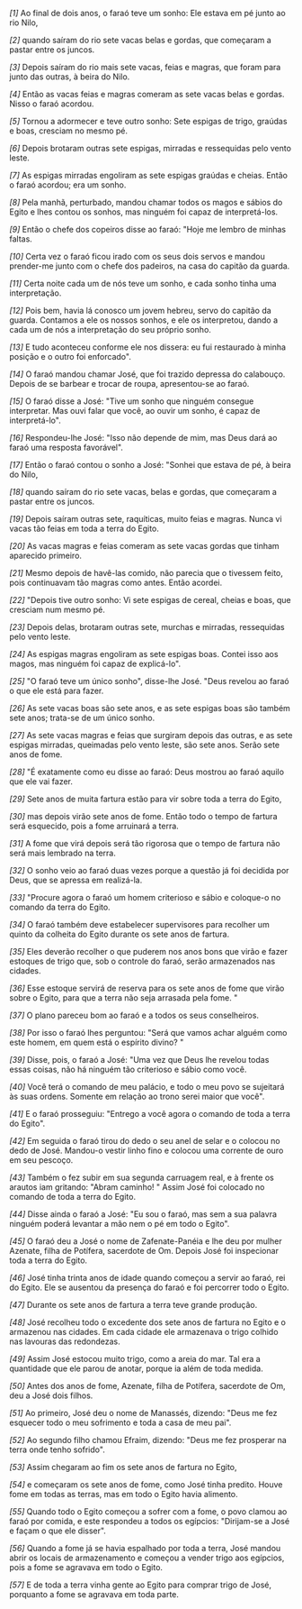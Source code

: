 *[1]* Ao final de dois anos, o faraó teve um sonho: Ele estava em pé junto ao rio Nilo,

*[2]* quando saíram do rio sete vacas belas e gordas, que começaram a pastar entre os juncos.

*[3]* Depois saíram do rio mais sete vacas, feias e magras, que foram para junto das outras, à beira do Nilo.

*[4]* Então as vacas feias e magras comeram as sete vacas belas e gordas. Nisso o faraó acordou.

*[5]* Tornou a adormecer e teve outro sonho: Sete espigas de trigo, graúdas e boas, cresciam no mesmo pé.

*[6]* Depois brotaram outras sete espigas, mirradas e ressequidas pelo vento leste.

*[7]* As espigas mirradas engoliram as sete espigas graúdas e cheias. Então o faraó acordou; era um sonho.

*[8]* Pela manhã, perturbado, mandou chamar todos os magos e sábios do Egito e lhes contou os sonhos, mas ninguém foi capaz de interpretá-los.

*[9]* Então o chefe dos copeiros disse ao faraó: "Hoje me lembro de minhas faltas.

*[10]* Certa vez o faraó ficou irado com os seus dois servos e mandou prender-me junto com o chefe dos padeiros, na casa do capitão da guarda.

*[11]* Certa noite cada um de nós teve um sonho, e cada sonho tinha uma interpretação.

*[12]* Pois bem, havia lá conosco um jovem hebreu, servo do capitão da guarda. Contamos a ele os nossos sonhos, e ele os interpretou, dando a cada um de nós a interpretação do seu próprio sonho.

*[13]* E tudo aconteceu conforme ele nos dissera: eu fui restaurado à minha posição e o outro foi enforcado".

*[14]* O faraó mandou chamar José, que foi trazido depressa do calabouço. Depois de se barbear e trocar de roupa, apresentou-se ao faraó.

*[15]* O faraó disse a José: "Tive um sonho que ninguém consegue interpretar. Mas ouvi falar que você, ao ouvir um sonho, é capaz de interpretá-lo".

*[16]* Respondeu-lhe José: "Isso não depende de mim, mas Deus dará ao faraó uma resposta favorável".

*[17]* Então o faraó contou o sonho a José: "Sonhei que estava de pé, à beira do Nilo,

*[18]* quando saíram do rio sete vacas, belas e gordas, que começaram a pastar entre os juncos.

*[19]* Depois saíram outras sete, raquíticas, muito feias e magras. Nunca vi vacas tão feias em toda a terra do Egito.

*[20]* As vacas magras e feias comeram as sete vacas gordas que tinham aparecido primeiro.

*[21]* Mesmo depois de havê-las comido, não parecia que o tivessem feito, pois continuavam tão magras como antes. Então acordei.

*[22]* "Depois tive outro sonho: Vi sete espigas de cereal, cheias e boas, que cresciam num mesmo pé.

*[23]* Depois delas, brotaram outras sete, murchas e mirradas, ressequidas pelo vento leste.

*[24]* As espigas magras engoliram as sete espigas boas. Contei isso aos magos, mas ninguém foi capaz de explicá-lo".

*[25]* "O faraó teve um único sonho", disse-lhe José. "Deus revelou ao faraó o que ele está para fazer.

*[26]* As sete vacas boas são sete anos, e as sete espigas boas são também sete anos; trata-se de um único sonho.

*[27]* As sete vacas magras e feias que surgiram depois das outras, e as sete espigas mirradas, queimadas pelo vento leste, são sete anos. Serão sete anos de fome.

*[28]* "É exatamente como eu disse ao faraó: Deus mostrou ao faraó aquilo que ele vai fazer.

*[29]* Sete anos de muita fartura estão para vir sobre toda a terra do Egito,

*[30]* mas depois virão sete anos de fome. Então todo o tempo de fartura será esquecido, pois a fome arruinará a terra.

*[31]* A fome que virá depois será tão rigorosa que o tempo de fartura não será mais lembrado na terra.

*[32]* O sonho veio ao faraó duas vezes porque a questão já foi decidida por Deus, que se apressa em realizá-la.

*[33]* "Procure agora o faraó um homem criterioso e sábio e coloque-o no comando da terra do Egito.

*[34]* O faraó também deve estabelecer supervisores para recolher um quinto da colheita do Egito durante os sete anos de fartura.

*[35]* Eles deverão recolher o que puderem nos anos bons que virão e fazer estoques de trigo que, sob o controle do faraó, serão armazenados nas cidades.

*[36]* Esse estoque servirá de reserva para os sete anos de fome que virão sobre o Egito, para que a terra não seja arrasada pela fome. "

*[37]* O plano pareceu bom ao faraó e a todos os seus conselheiros.

*[38]* Por isso o faraó lhes perguntou: "Será que vamos achar alguém como este homem, em quem está o espírito divino? "

*[39]* Disse, pois, o faraó a José: "Uma vez que Deus lhe revelou todas essas coisas, não há ninguém tão criterioso e sábio como você.

*[40]* Você terá o comando de meu palácio, e todo o meu povo se sujeitará às suas ordens. Somente em relação ao trono serei maior que você".

*[41]* E o faraó prosseguiu: "Entrego a você agora o comando de toda a terra do Egito".

*[42]* Em seguida o faraó tirou do dedo o seu anel de selar e o colocou no dedo de José. Mandou-o vestir linho fino e colocou uma corrente de ouro em seu pescoço.

*[43]* Também o fez subir em sua segunda carruagem real, e à frente os arautos iam gritando: "Abram caminho! " Assim José foi colocado no comando de toda a terra do Egito.

*[44]* Disse ainda o faraó a José: "Eu sou o faraó, mas sem a sua palavra ninguém poderá levantar a mão nem o pé em todo o Egito".

*[45]* O faraó deu a José o nome de Zafenate-Panéia e lhe deu por mulher Azenate, filha de Potífera, sacerdote de Om. Depois José foi inspecionar toda a terra do Egito.

*[46]* José tinha trinta anos de idade quando começou a servir ao faraó, rei do Egito. Ele se ausentou da presença do faraó e foi percorrer todo o Egito.

*[47]* Durante os sete anos de fartura a terra teve grande produção.

*[48]* José recolheu todo o excedente dos sete anos de fartura no Egito e o armazenou nas cidades. Em cada cidade ele armazenava o trigo colhido nas lavouras das redondezas.

*[49]* Assim José estocou muito trigo, como a areia do mar. Tal era a quantidade que ele parou de anotar, porque ia além de toda medida.

*[50]* Antes dos anos de fome, Azenate, filha de Potífera, sacerdote de Om, deu a José dois filhos.

*[51]* Ao primeiro, José deu o nome de Manassés, dizendo: "Deus me fez esquecer todo o meu sofrimento e toda a casa de meu pai".

*[52]* Ao segundo filho chamou Efraim, dizendo: "Deus me fez prosperar na terra onde tenho sofrido".

*[53]* Assim chegaram ao fim os sete anos de fartura no Egito,

*[54]* e começaram os sete anos de fome, como José tinha predito. Houve fome em todas as terras, mas em todo o Egito havia alimento.

*[55]* Quando todo o Egito começou a sofrer com a fome, o povo clamou ao faraó por comida, e este respondeu a todos os egípcios: "Dirijam-se a José e façam o que ele disser".

*[56]* Quando a fome já se havia espalhado por toda a terra, José mandou abrir os locais de armazenamento e começou a vender trigo aos egípcios, pois a fome se agravava em todo o Egito.

*[57]* E de toda a terra vinha gente ao Egito para comprar trigo de José, porquanto a fome se agravava em toda parte.

